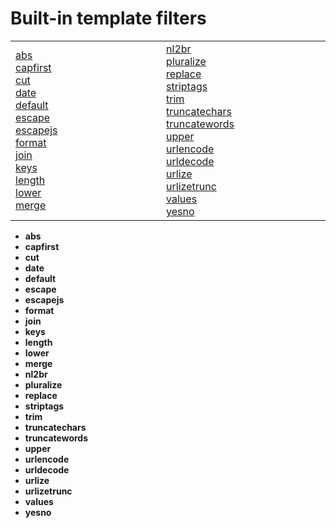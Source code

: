 Built-in template filters
===
<table width="100%" >
  <tr>
    <td width="400">
      <a href="#abs">abs</a><br />
      <a href="#capfirst">capfirst</a><br />
      <a href="#cut">cut</a><br />
      <a href="#date">date</a><br />
      <a href="#default">default</a><br />
      <a href="#escape">escape</a><br />
      <a href="#escapejs">escapejs</a><br />
      <a href="#format">format</a><br />
      <a href="#join">join</a><br />
      <a href="#keys">keys</a><br />
      <a href="#length">length</a><br />
      <a href="#lower">lower</a><br />
      <a href="#merge">merge</a><br />
  </td>
    <td width="400">
      <a href="#nl2br">nl2br</a><br />
      <a href="#pluralize">pluralize</a><br />
      <a href="#replace">replace</a><br />
      <a href="#striptags">striptags</a><br />
      <a href="#trim">trim</a><br />
      <a href="#truncatechars">truncatechars</a><br />
      <a href="#truncatewords">truncatewords</a><br />
      <a href="#upper">upper</a><br />
      <a href="#urlencode">urlencode</a><br />
      <a href="#urldecode">urldecode</a><br />
      <a href="#urlize">urlize</a><br />
      <a href="#urlizetrunc">urlizetrunc</a><br />
      <a href="#values">values</a><br />
      <a href="#yesno">yesno</a><br />
    </td>
  </tr>
</table>

- <strong><a name="#abs">abs</a></strong><br />
- <strong><a name="#capfirst">capfirst</a></strong><br />
- <strong><a name="#cut">cut</a></strong><br />
- <strong><a name="#date">date</a></strong><br />
- <strong><a name="#default">default</a></strong><br />
- <strong><a name="#escape">escape</a></strong><br />
- <strong><a name="#escapejs">escapejs</a></strong><br />
- <strong><a name="#format">format</a></strong><br />
- <strong><a name="#join">join</a></strong><br />
- <strong><a name="#keys">keys</a></strong><br />
- <strong><a name="#length">length</a></strong><br />
- <strong><a name="#lower">lower</a></strong><br />
- <strong><a name="#merge">merge</a></strong><br />
- <strong><a name="#nl2br">nl2br</a></strong><br />
- <strong><a name="#pluralize">pluralize</a></strong><br />
- <strong><a name="#replace">replace</a></strong><br />
- <strong><a name="#striptags">striptags</a></strong><br />
- <strong><a name="#trim">trim</a></strong><br />
- <strong><a name="#truncatechars">truncatechars</a></strong><br />
- <strong><a name="#truncatewords">truncatewords</a></strong><br />
- <strong><a name="#upper">upper</a></strong><br />
- <strong><a name="#urlencode">urlencode</a></strong><br />
- <strong><a name="#urldecode">urldecode</a></strong><br />
- <strong><a name="#urlize">urlize</a></strong><br />
- <strong><a name="#urlizetrunc">urlizetrunc</a></strong><br />
- <strong><a name="#values">values</a></strong><br />
- <strong><a name="#yesno">yesno</a></strong><br />




